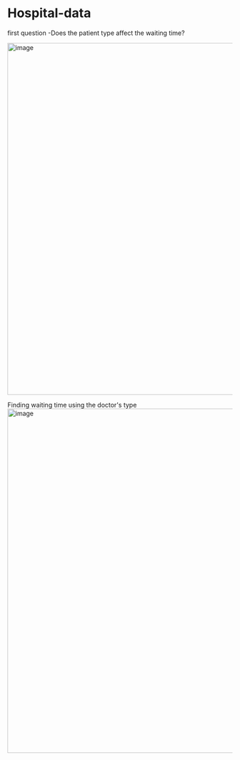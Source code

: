  # Hospital-data

first question -Does the patient type affect the waiting time?

<img width="789" alt="image" src="https://github.com/rita-uchennoka/Hospital-data/assets/162928966/7d651bd5-5e86-4f75-be87-6dc0b291ce36">

Finding waiting time using the doctor's type
<img width="772" alt="image" src="https://github.com/rita-uchennoka/Hospital-data/assets/162928966/890969ee-305f-4a48-817f-5be76bc9d53e">


